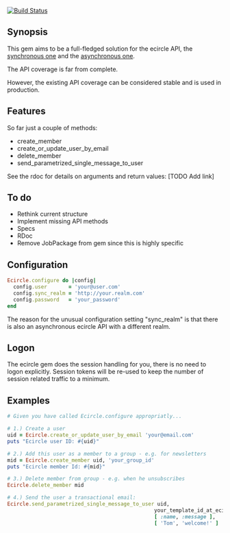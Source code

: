 [![Build Status](https://secure.travis-ci.org/troessner/ecircle.png)](http://travis-ci.org/troessner/ecircle)

Synopsis
-------------

This gem aims to be a full-fledged solution for the ecircle API, the [synchronous one](http://webservices.ecircle-ag.com/soap/javadoc/com/ecircleag/webservices/EcMApi.html) and the [asynchronous one](http://developer.ecircle-ag.com/apiwiki/wiki/AsynchronousAPI).

The API coverage is far from complete.

However, the existing API coverage can be considered stable and is used in production.

Features
-------------

So far just a couple of methods:

* create_member
* create_or_update_user_by_email
* delete_member
* send_parametrized_single_message_to_user

See the rdoc for details on arguments and return values: [TODO Add link]

To do
-------------

* Rethink current structure
* Implement missing API methods
* Specs
* RDoc
* Remove JobPackage from gem since this is highly specific

Configuration
-------------

```Ruby
Ecircle.configure do |config|
  config.user       = 'your@user.com'
  config.sync_realm = 'http://your.realm.com'
  config.password   = 'your_password'
end
```

The reason for the unusual configuration setting "sync_realm" is that there is also an asynchronous ecircle API with a different realm.

Logon
-------------

The ecircle gem does the session handling for you, there is no need to logon explicitly.
Session tokens will be re-used to keep the number of session related traffic to a minimum.


Examples
-------------

```Ruby
# Given you have called Ecircle.configure appropriatly...

# 1.) Create a user
uid = Ecircle.create_or_update_user_by_email 'your@email.com'
puts "Ecircle user ID: #{uid}"

# 2.) Add this user as a member to a group - e.g. for newsletters
mid = Ecircle.create_member uid, 'your_group_id'
puts "Ecircle member Id: #{mid}"

# 3.) Delete member from group - e.g. when he unsubscribes
Ecircle.delete_member mid

# 4.) Send the user a transactional email:
Ecircle.send_parametrized_single_message_to_user uid,
                                                your_template_id_at_ecircle,
                                                [ :name, :message ],
                                                [ 'Tom', 'welcome!' ]

```